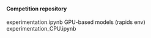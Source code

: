 #### Competition repository

experimentation.ipynb GPU-based models (rapids env) 
experimentation_CPU.ipynb 
